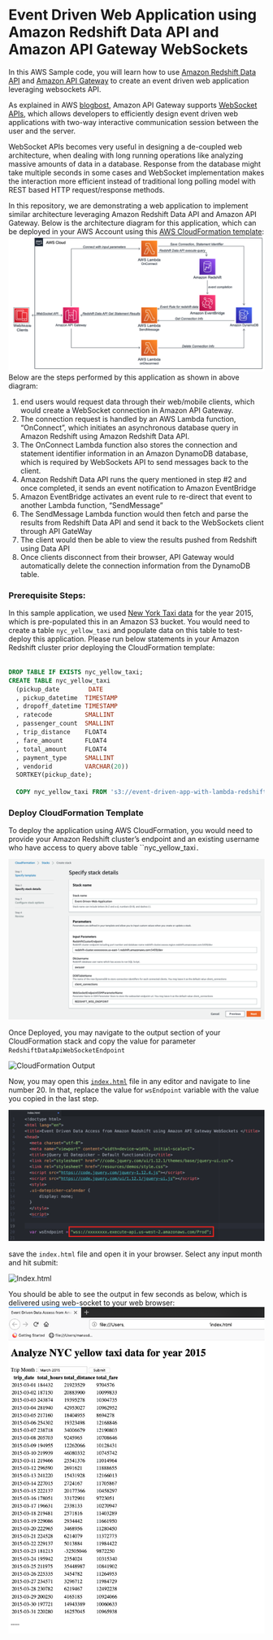 # Event Driven Web Application using Amazon Redshift Data API and Amazon API Gateway WebSockets


In this AWS Sample code, you will learn how to use [Amazon Redshift Data API](https://docs.aws.amazon.com/redshift/latest/mgmt/data-api.html) and [Amazon API Gateway](https://aws.amazon.com/api-gateway/) to create an event driven web application leveraging websockets API.

As explained in AWS [blogbost](https://aws.amazon.com/blogs/compute/announcing-websocket-apis-in-amazon-api-gateway/), Amazon API Gateway supports [WebSocket APIs](https://docs.aws.amazon.com/apigateway/latest/developerguide/apigateway-websocket-api-overview.html), which allows developers to efficiently design event driven web applications with two-way interactive communication session between the user and the server.

WebSocket APIs becomes very useful in designing a de-coupled web architecture, when dealing with long running operations like analyzing massive amounts of data in a database. Response from the database might take multiple seconds in some cases and WebSocket implementation makes the interaction more efficient instead of traditional long polling model with REST based HTTP request/response methods.

In this repository, we are demonstrating a web application to implement similar architecture leveraging Amazon Redshift Data API and Amazon API Gateway. Below is the architecture diagram for this application, which can be deployed in your AWS Account using this [AWS CloudFormation template](redshift-data-api-gw-websocket.yaml):
![Architecture Diagram](images/architecture.png)
Below are the steps performed by this application as shown in above diagram:

1. end users would request data through their web/mobile clients, which would create a WebSocket connection in Amazon API Gateway.
2. The connection request is handled by an AWS Lambda function, “OnConnect”, which initiates an asynchronous database query in Amazon Redshift using Amazon Redshift Data API.
3. The OnConnect Lambda function also stores the connection and statement identifier information in an Amazon DynamoDB database, which is required by WebSockets API to send messages back to the client.
4. Amazon Redshift Data API runs the query mentioned in step #2 and once completed, it sends an event notification to Amazon EventBridge
5. Amazon EventBridge activates an event rule to re-direct that event to another Lambda function, “SendMessage”
6. The SendMessage Lambda function would then fetch and parse the results from Redshift Data API and send it back to the WebSockets client through API GateWay
7. The client would then be able to view the results pushed from Redshift using Data API
8. Once clients disconnect from their browser, API Gateway would automatically delete the connection information from the DynamoDB table.

### Prerequisite Steps:

In this sample application, we used [New York Taxi data](https://www1.nyc.gov/site/tlc/about/tlc-trip-record-data.page) for the year 2015, which is pre-populated this in an Amazon S3 bucket. You would need to create a table `nyc_yellow_taxi` and populate data on this table to test-deploy this application. Please run below statements in your Amazon Redshift cluster prior deploying the CloudFormation template:

```sql

DROP TABLE IF EXISTS nyc_yellow_taxi;
CREATE TABLE nyc_yellow_taxi
  (pickup_date        DATE
  , pickup_datetime  TIMESTAMP
  , dropoff_datetime TIMESTAMP
  , ratecode         SMALLINT
  , passenger_count  SMALLINT
  , trip_distance    FLOAT4
  , fare_amount      FLOAT4
  , total_amount     FLOAT4
  , payment_type     SMALLINT
  , vendorid         VARCHAR(20))
  SORTKEY(pickup_date);

  COPY nyc_yellow_taxi FROM 's3://event-driven-app-with-lambda-redshift/nyc_yellow_taxi_raw/' IAM_ROLE '<<YOUR_REDSHIFT_CLUSTER_IAM_ROLE>>' region 'us-west-2' delimiter '|';

```

### Deploy CloudFormation Template

To deploy the application using AWS CloudFormation, you would need to provide your Amazon Redshift cluster’s endpoint and an existing username who have access to query above table ``nyc_yellow_taxi`. `

![CloudFormation Inputs](images/cft-inputs.png)

Once Deployed, you may navigate to the output section of your CloudFormation stack and copy the value for parameter `RedshiftDataApiWebSocketEndpoint`

![CloudFormation Output](images/cft-output.png)

Now, you may open this [`index.html`](index.html) file in any editor and navigate to line number 20. In that, replace the value for  `wsEndpoint` variable with the value you copied in the last step.

![index.html Edit](images/html-file.png)

save the `index.html` file and open it in your browser. Select any input month and hit submit:

![Index.html]((images/web-input.png))

You should be able to see the output in few seconds as below, which is delivered using web-socket to your web browser:
![Index.html](images/web-output.png)

